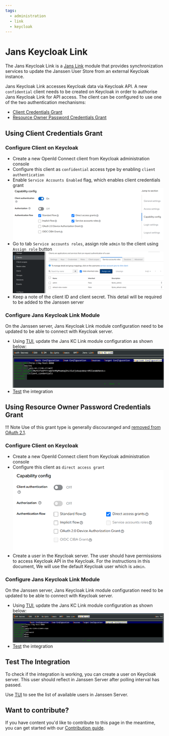 ```yaml
---
tags:
  - administration
  - link
  - keycloak
---
```


# Jans Keycloak Link

The Jans Keycloak Link is a [Jans Link](README.md) module that provides 
synchronization services to update the Janssen User Store from an external 
Keycloak instance.

Jans Keycloak Link accesses Keycloak data via Keycloak API. A new `confidential`
client needs to be created on Keycloak in order to authorise Jans Keycloak Link
for API access. The client can be configured to use one of the two 
authentication mechanisms:

- [Client Credentials Grant](#using-client-credentials-grant)
- [Resource Owner Password Credentials Grant](#using-resource-owner-password-credentials-grant)

## Using Client Credentials Grant

### Configure Client on Keycloak

- Create a new OpenId Connect client from Keycloak administration console
- Configure this client as `confidential` access type by enabling `client 
  authentication`
- Enable `Service Accounts Enabled` flag, which enables client credentials grant
  ![](../../assets/jans-kc-link-client-2.png)
- Go to tab `Service accounts roles`, assign role `admin` to the client using 
  `Assign role` button
  ![](../../assets/jans-kc-link-client-4.png)
- Keep a note of the client ID and client secret. This detail will be required to be added
  to the Janssen server

### Configure Jans Keycloak Link Module

On the Janssen server, Jans Keycloak Link module configuration need to be
updated to be able to connect with Keycloak server.

- Using [TUI](../config-guide/config-tools/jans-tui/README.md), update the 
  Jans KC Link module configuration as shown below:
  ![](../../assets/tui-kc-link-kc-config-client-cred.png)
- [Test](#test-the-integration) the integration

## Using Resource Owner Password Credentials Grant

!!! Note
      Use of this grant type is generally discouranged and [removed from OAuth
      2.1](https://datatracker.ietf.org/doc/html/draft-ietf-oauth-v2-1-07#name-differences-from-oauth-20).

### Configure Client on Keycloak

- Create a new OpenId Connect client from Keycloak administration console
- Configure this client as `direct access grant`
  ![](../../assets/jans-kc-link-client-3.png)
- Create a user in the Keycloak server. The user should have permissions to 
  access Keycloak API in the Keycloak. For the instructions in this document,
  We will use the default Keycloak user which is `admin`.    

### Configure Jans Keycloak Link Module 

On the Janssen server, Jans Keycloak Link module configuration need to be
updated to be able to connect with Keycloak server.

- Using [TUI](../config-guide/config-tools/jans-tui/README.md), update the
  Jans KC Link module configuration as shown below:
  ![](../../assets/tui-kc-link-kc-config-ropc.png)
- [Test](#test-the-integration) the integration

## Test The Integration

To check if the integration is working, you can create a user on Keycloak server.
This user should reflect in Janssen Server after polling interval has passed.

Use [TUI](../config-guide/config-tools/jans-tui/README.md) to see the list of 
available users in Janssen Server.

## Want to contribute?

If you have content you'd like to contribute to this page in the meantime, you can get started with our [Contribution guide](https://docs.jans.io/head/CONTRIBUTING/).
